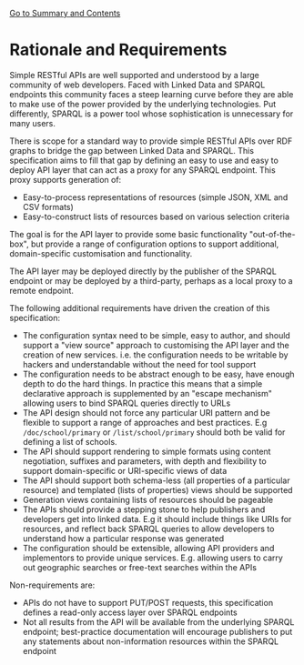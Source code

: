 [Go to Summary and Contents](Specification.md)

# Rationale and Requirements #

Simple RESTful APIs are well supported and understood by a large community of web developers. Faced with Linked Data and SPARQL endpoints this community faces a steep learning curve before they are able to make use of the power provided by the underlying technologies. Put differently, SPARQL is a power tool whose sophistication is unnecessary for many users.

There is scope for a standard way to provide simple RESTful APIs over RDF graphs to bridge the gap between Linked Data and SPARQL. This specification aims to fill that gap by defining an easy to use and easy to deploy API layer that can act as a proxy for any SPARQL endpoint. This proxy supports generation of:

  * Easy-to-process representations of resources (simple JSON, XML and CSV formats)
  * Easy-to-construct lists of resources based on various selection criteria

The goal is for the API layer to provide some basic functionality "out-of-the-box", but provide a range of configuration options to support additional, domain-specific customisation and functionality.

The API layer may be deployed directly by the publisher of the SPARQL endpoint or may be deployed by a third-party, perhaps as a local proxy to a remote endpoint.

The following additional requirements have driven the creation of this specification:

  * The configuration syntax need to be simple, easy to author, and should support a "view source" approach to customising the API layer and the creation of new services. i.e. the configuration needs to be writable by hackers and understandable without the need for tool support
  * The configuration needs to be abstract enough to be easy, have enough depth to do the hard things. In practice this means that a simple declarative approach is supplemented by an "escape mechanism" allowing users to bind SPARQL queries directly to URLs
  * The API design should not force any particular URI pattern and be flexible to support a range of approaches and best practices. E.g `/doc/school/primary` or `/list/school/primary` should both be valid for defining a list of schools.
  * The API should support rendering to simple formats using content negotiation, suffixes and parameters, with depth and flexibility to support domain-specific or URI-specific views of data
  * The API should support both schema-less (all properties of a particular resource) and templated (lists of properties) views should be supported
  * Generation views containing lists of resources should be pageable
  * The APIs should provide a stepping stone to help publishers and developers get into linked data. E.g it should include things like URIs for resources, and reflect back SPARQL queries to allow developers to understand how a particular response was generated
  * The configuration should be extensible, allowing API providers and implementors to provide unique services. E.g. allowing users to carry out geographic searches or free-text searches within the APIs

Non-requirements are:

  * APIs do not have to support PUT/POST requests, this specification defines a read-only access layer over SPARQL endpoints
  * Not all results from the API will be available from the underlying SPARQL endpoint; best-practice documentation will encourage publishers to put any statements about non-information resources within the SPARQL endpoint